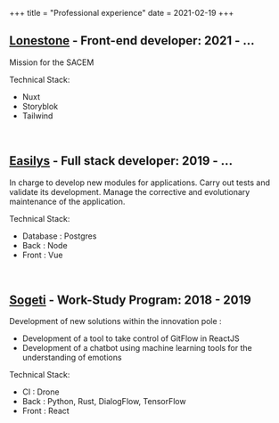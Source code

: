 +++
title = "Professional experience"
date = 2021-02-19
+++

## **[Lonestone](https://www.lonestone.io/) - Front-end developer**: 2021 - ...

Mission for the SACEM

Technical Stack:
- Nuxt
- Storyblok
- Tailwind

&nbsp;

## **[Easilys](https://www.easilys.com/) - Full stack developer**: 2019 - ...

In charge to develop new modules for applications. Carry out tests and validate its development.
Manage the corrective and evolutionary maintenance of the application.

Technical Stack:
- Database : Postgres
- Back : Node
- Front : Vue

&nbsp;

## **[Sogeti](https://www.fr.sogeti.com/) - Work-Study Program**: 2018 - 2019

Development of new solutions within the innovation pole :
- Development of a tool to take control of GitFlow in ReactJS
- Development of a chatbot using machine learning tools for the
  understanding of emotions

Technical Stack:
- CI : Drone
- Back : Python, Rust, DialogFlow, TensorFlow
- Front : React
